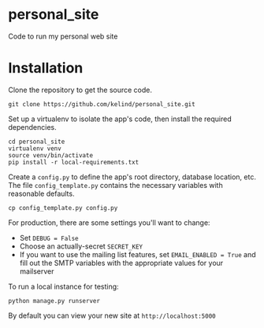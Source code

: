 # personal_site
Code to run my personal web site

Installation
===

Clone the repository to get the source code.

    git clone https://github.com/kelind/personal_site.git

Set up a virtualenv to isolate the app's code, then install the required dependencies.

    cd personal_site
    virtualenv venv
    source venv/bin/activate
    pip install -r local-requirements.txt

Create a `config.py` to define the app's root directory, database location, etc. The file `config_template.py` contains the necessary variables with reasonable defaults.

    cp config_template.py config.py

For production, there are some settings you'll want to change:

* Set `DEBUG = False`
* Choose an actually-secret `SECRET_KEY`
* If you want to use the mailing list features, set `EMAIL_ENABLED = True` and fill out the SMTP variables with the appropriate values for your mailserver

To run a local instance for testing:

    python manage.py runserver

By default you can view your new site at `http://localhost:5000`
